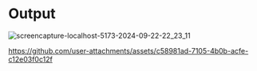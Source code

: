 # Output

![screencapture-localhost-5173-2024-09-22-22_23_11](https://github.com/user-attachments/assets/e83abfa9-ffaf-4527-ab40-3e332dc2228d)



https://github.com/user-attachments/assets/c58981ad-7105-4b0b-acfe-c12e03f0c12f

